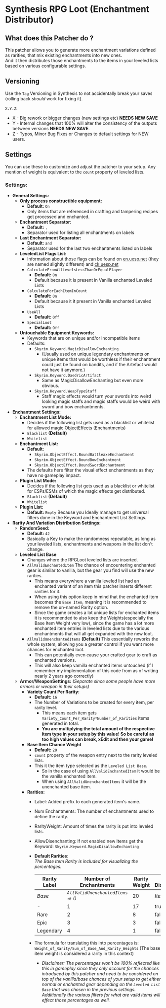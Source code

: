 # Synthesis RPG Loot (Enchantment Distributor)

## What does this Patcher do ?

This patcher allows you to generate more enchantment variations defined as rarities,
that mix existing enchantments into new ones.  
And it then distributes those enchantments to the items in your leveled lists
based on various configurable settings.

## Versioning

Use the `Tag` Versioning in Synthesis to not accidentally break your saves
(rolling back *should* work for fixing it).

`X.Y.Z`:

- X - Big rework or bigger changes (new settings etc) **NEEDS NEW SAVE**
- Y - Internal changes that 100% will alter the consistency of the outputs between versions **NEEDS NEW SAVE**.
- Z - Typos, Minor Bug Fixes or Changes to default settings for NEW users.

## Settings

You can use these to customize and adjust the patcher to your setup.
Any mention of weight is equivalent to the `count` property of leveled lists.

### Settings:

- **General Settings:**
  - **Only process constructible equipment:**
    - **Default:** `On`
    - Only items that are referenced in crafting and tampering recipes get processed and enchanted.
  - **Enchantment Separator:**
    - **Default:** `, `
    - Separator used for listing all enchantments on labels
  - **Last Enchantment Separator:**
    - **Default:** ` and `
    - Separator used for the last two enchantments listed on labels
  - **LeveledList Flags List:**
    - Information about those flags can be found on [en.uesp.net](https://en.uesp.net/wiki/Skyrim:Leveled_Lists)
      (they are named slightly different) and [ck.uesp.net](https://ck.uesp.net/wiki/LeveledItem)
    - `CalculateFromAllLevelsLessThanOrEqualPlayer`
      - **Default:** `On`
      - Default because it is present in Vanilla enchanted Leveled Lists
    - `CalculateForEachItemInCount`
      - **Default:** `On`
      - Default because it it present in Vanilla enchanted Leveled Lists
    - `UseAll`
      - **Default:** `Off`
    - `SpecialLoot`
      - **Default:** `Off`
  - **Untouchable Equipment Keywords:**
    - Keywords that are on unique and/or incompatible items
    - Defaults:
      - `Skyrim.Keyword.MagicDisallowEnchanting`
        - (Usually used on unique legendary enchantments on unique items
          that would be worthless if their enchantment could just be found on bandits,
          and if the Artefact would not have it anymore.)
      - `Skyrim.Keyword.DaedricArtifact`
        - Same as MagicDisallowEnchanting but even more obvious.
      - `Skyrim.Keyword.WeapTypeStaff`
        - Staff magic effects would turn your swords into weird looking magic staffs
          and magic staffs would be weird with sword and bow enchantments.
- **Enchantment Settings:**
  - **Enchantment List Mode:**
    - Decides if the following list gets used as a blacklist or whitelist
      for allowed magic ObjectEffects (Enchantments)
    - `Blacklist` **(Default)**
    - `Whitelist`
  - **Enchantment List:**
    - **Default:**
      - `Skyrim.ObjectEffect.BoundBattleaxeEnchantment`
      - `Skyrim.ObjectEffect.BoundBowEnchantment`
      - `Skyrim.ObjectEffect.BoundSwordEnchantment`
    - The defaults here filter the visual effect enchantments as they have no gameplay impact.
  - **Plugin List Mode:**
    - Decides if the following list gets used as a blacklist or whitelist
      for ESPs/ESMs of which the magic effects get distributed.
    - `Blacklist` **(Default)**
    - `Whitelist`
  - **Plugin List:**
    - **Default:** `Empty` Because you Ideally manage to get universal filters done in the Keyword
      and Enchantment List Settings.
- **Rarity And Variation Distribution Settings:**
  - **RandomSeed:**
    - **Default:** `42`
    - Basically a Key to make the randomness repeatable, as long as your leveled lists,
      enchantments and weapons in the list don't change.
  - **Leveled List Base**
    - Changes where the RPGLoot leveled lists are inserted.
    - `AllValidEnchantedItem` The chance of encountering enchanted gear is similar to vanilla,
      but the gear you find will use the new rarities.
      - This means everywhere a vanilla leveled list had an enchanted variant of an item this patcher inserts
        different rarities for it.
      - When using this option keep in mind that the enchanted item becomes the `Base Item`,
        meaning it is recommended to remove the un-named Rarity option.
      - Since the game creates a lot unique lists for enchanted items it is recommended 
        to also keep the Weights(especially the Base Item Weight very low), since the game has 
        a lot more enchanted item entries in leveled lists due to the various enchantments that
        will all get expanded with the new loot.
    - `AllValidUnenchantedItems` **(Default)** This essentially reworks the whole system, 
      allowing you a greater control if you want more chances for enchanted loot.
      - This can potentially even cause your crafted gear to craft as enchanted versions.
      - This will also keep vamilla enchanted items untouched
        (if I remember my implementation of this code from as of writing nearly 2 years ago correctly)
  - **Armor/WeaponSettings:** _(Separate since some people have more armors or weapon in their setups)_
    - **Variety Count Per Rarity:**
      - **Default:** `16`
      - The Number of Variations to be created for every item, per rarity level.
        - This means each item gets `Variety_Count_Per_Rarity*Number_of_Rarities` items generated in total.
        - **You are multiplying the total amount of the respective item type in your setup by this value!
          So be careful as too high values can break, xEdit and then your game!**
    - **Base Item Chance Weight**
      - **Default:** `20`
      - `count` property of the weapon entry next to the rarity leveled lists.
      - This it the item type selected as the `Leveled List Base`.
        - So in the case of using `AllValidEnchantedItem` it would be the vanilla enchanted item.
        - When using `AllValidUnenchantedItems` it will be the unenchanted base item.
    - **Rarities:**
      - Label: Added prefix to each generated item's name.
      - Num Enchantments: The number of enchantments used to define the rarity.
      - RarityWeight: Amount of times the rarity is put into leveled lists.
      - AllowDisenchanting: If not enabled new Items get the Keyword: `Skyrim.Keyword.MagicDisallowEnchanting`
      - **Default Rarities:**  
        *The Base Item Rarity is included for visualizing the percentages.* 

        | Rarity Label | Number of Enchantments            | Rarity Weight | Allow Disenchanting | *Percentage* |
        |--------------|-----------------------------------|---------------|---------------------|--------------|
        | *Base*       | *`AllValidUnenchantedItems` => 0* | 20            | *Item Default*      | ~40,8%       |
        | -            | 1                                 | 17            | true                | ~34,7%       |
        | Rare         | 2                                 | 8             | false               | ~16,3%       |
        | Epic         | 3                                 | 3             | false               | ~6,1%        |
        | Legendary    | 4                                 | 1             | false               | ~2,1%        |
          
      - The formula for translating this into percentages is:
        `Weight_of_Rarity/Sum_of_Base_And_Rarity_Weights` (The base item weight is considered a rarity in this context)
        - *Disclaimer: The percentages won't be 100% reflected like this in gameplay since they only account for the
          chances introduced by this patcher and need to be considered on top of the vanilla/base chances of your setup
          to get either normal or enchanted gear depending on the `Leveled List Base` that was chosen in the previous
          settings. Additionally the various filters for what are valid items will effect those percentages as well.* 
